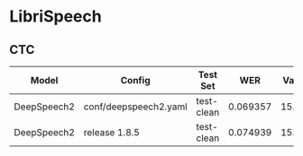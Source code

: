 # LibriSpeech

## CTC
| Model | Config | Test Set |  WER | Valid Loss |
| --- | --- | --- | --- | --- |
| DeepSpeech2 | conf/deepspeech2.yaml | test-clean | 0.069357 | 15.078561 |
| DeepSpeech2 | release 1.8.5 | test-clean | 0.074939 | 15.351633 |
